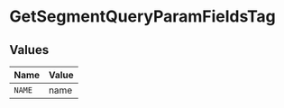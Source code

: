 # GetSegmentQueryParamFieldsTag


## Values

| Name   | Value  |
| ------ | ------ |
| `NAME` | name   |